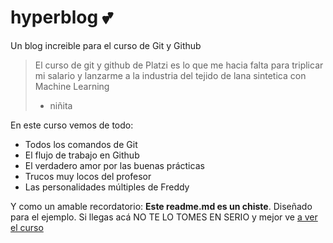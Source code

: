 # hyperblog 💕
Un blog increible para el curso de Git y Github
>El curso de git y github de Platzi es lo que me hacia falta para triplicar mi salario y lanzarme a la industria del tejido de lana sintetica con Machine Learning
>- niñita

En este curso vemos de todo:
* Todos los comandos de Git
* El flujo de trabajo en Github
* El verdadero amor por las buenas prácticas
* Trucos muy locos del profesor
* Las personalidades múltiples de Freddy

Y como un amable recordatorio: **Este readme.md es un chiste**. Diseñado para el ejemplo. Si llegas acá NO TE LO TOMES EN SERIO y mejor ve [a ver el curso](https://platzi.com/cursos/git-github/ "a ver el curso")